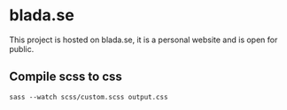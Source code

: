 # blada.se

This project is hosted on blada.se, it is a personal website and is open for public.

## Compile scss to css

```
sass --watch scss/custom.scss output.css
```